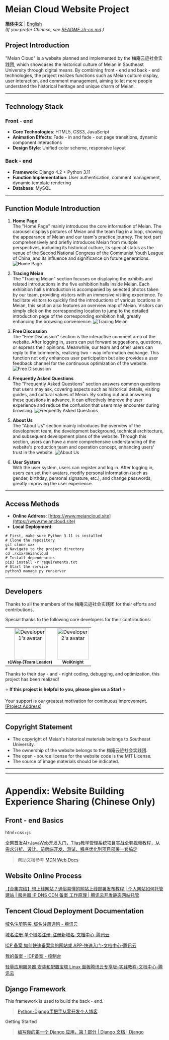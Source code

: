 # Meian Cloud Website Project
[**简体中文**](README.zh-cn.md) | [English](#)   
*(If you prefer Chinese, see [README.zh-cn.md](README.zh-CN.md).)*
## Project Introduction
"Meian Cloud" is a website planned and implemented by the 梅庵云迹社会实践团, which showcases the historical culture of Meian in Southeast University through digital means. By combining front - end and back - end technologies, the project realizes functions such as Meian culture display, user interaction, and comment management, aiming to let more people understand the historical heritage and unique charm of Meian.

---

## Technology Stack
### Front - end
- **Core Technologies**: HTML5, CSS3, JavaScript
- **Animation Effects**: Fade - in and fade - out page transitions, dynamic component interactions
- **Design Style**: Unified color scheme, responsive layout

### Back - end
- **Framework**: Django 4.2 + Python 3.11
- **Function Implementation**: User authentication, comment management, dynamic template rendering
- **Database**: MySQL

---

## Function Module Introduction
1. **Home Page**  
The "Home Page" mainly introduces the core information of Meian. The carousel displays pictures of Meian and the team flag in a loop, showing the appearance of Meian and our team's practice journey. The text part comprehensively and briefly introduces Meian from multiple perspectives, including its historical culture, its special status as the venue of the Second National Congress of the Communist Youth League of China, and its influence and significance on future generations.
![Home Page](figs/main.png)

2. **Tracing Meian**  
The "Tracing Meian" section focuses on displaying the exhibits and related introductions in the five exhibition halls inside Meian. Each exhibition hall's introduction is accompanied by selected photos taken by our team, providing visitors with an immersive visiting experience. To facilitate visitors to quickly find the introductions of various locations in Meian, this section also features an overview map of Meian. Visitors can simply click on the corresponding location to jump to the detailed introduction page of the corresponding exhibition hall, greatly enhancing the browsing convenience.
![Tracing Meian](figs/xjma.png)

3. **Free Discussion**  
The "Free Discussion" section is the interactive comment area of the website. After logging in, users can put forward suggestions, questions, or express their opinions. Meanwhile, our team and other users can reply to the comments, realizing two - way information exchange. This function not only enhances user participation but also provides a user feedback channel for the continuous optimization of the website.
![Free Discussion](figs/csyy.png)

4. **Frequently Asked Questions**  
The "Frequently Asked Questions" section answers common questions that users may ask, covering aspects such as historical details, visiting guides, and cultural values of Meian. By sorting out and answering these questions in advance, it can effectively improve the user experience and reduce the confusion that users may encounter during browsing.
![Frequently Asked Questions](figs/cjwt.png)

5. **About Us**  
The "About Us" section mainly introduces the overview of the development team, the development background, technical architecture, and subsequent development plans of the website. Through this section, users can have a more comprehensive understanding of the website's production team and operation concept, enhancing users' trust in the website.
![About Us](figs/about.png)

6. **User System**  
With the user system, users can register and log in. After logging in, users can set their avatars, modify personal information (such as gender, birthday, personal signature, etc.), and change passwords, greatly improving the user experience.

---

## Access Methods
- **Online Address**: [https://www.meiancloud.site](https://www.meiancloud.site)
- **Local Deployment**:
```shell
# First, make sure Python 3.11 is installed
# Clone the repository
git clone xxx
# Navigate to the project directory
cd ./xxx/meiancloud
# Install dependencies
pip3 install -r requirements.txt
# Start the service
python3 manage.py runserver
```
---

## Developers
Thanks to all the members of the 梅庵云迹社会实践团 for their efforts and contributions.

Special thanks to the following core developers for their contributions:

<table>
  <tr>
    <td align="center">
      <a href="https://github.com/r1Way">
        <img src="https://avatars.githubusercontent.com/r1Way" width="100px;" alt="Developer 1's avatar"/>
        <br />
        <sub><b>r1Way (Team Leader)</b></sub>
      </a>
    </td>
    <td align="center">
      <a href="https://github.com/WeiKnight0">
        <img src="https://avatars.githubusercontent.com/weiknight0" width="100px;" alt="Developer 2's avatar"/>
        <br />
        <sub><b>WeiKnight</b></sub>
      </a>
    </td>
  </tr>
</table>

Thanks to their day - and - night coding, debugging, and optimization, this project has been realized!

⭐ **If this project is helpful to you, please give us a Star!** ⭐

Your support is our greatest motivation for continuous improvement. [[Project Address]](https://github.com/r1Way/meiancloud)


---

## Copyright Statement
- The copyright of Meian's historical materials belongs to Southeast University.
- The ownership of the website belongs to the 梅庵云迹社会实践团.
- The open - source license for the website code is the MIT License.
- The source of image materials should be indicated.

---
---
# Appendix: Website Building Experience Sharing (Chinese Only)
<!-- 
# Meian Cloud Website

[Website link www.meiancloud.site](https://meiancloud.site/)

## Project Address

[r1Way/meian_web: meiancloud](https://github.com/r1Way/meian_web) -->

## Front - end Basics

html+css+js

[全网首发AI+JavaWeb开发入门，Tlias教学管理系统项目实战全套视频教程，从需求分析、设计、前后端开发、测试、程序优化到项目部署一套搞定](https://www.bilibili.com/video/BV1yGydYEE3H?vd_source=ec4e4974e1b56ed330afdb6c6ead1501)

> 帮助文档参考 [MDN Web Docs](https://developer.mozilla.org/zh-CN/)  

## Website Online Process

[【合集完结】想上线网站？通俗易懂的网站上线部署发布教程 | 个人网站如何托管建站 | 服务器 IP DNS CDN 备案 工作原理 | 腾讯云开发静态网站托管](https://www.bilibili.com/video/BV18a4y1Y7e9?p=6&vd_source=ec4e4974e1b56ed330afdb6c6ead1501)

## Tencent Cloud Deployment Documentation

[域名注册购买_域名注册选购 - 腾讯云](https://buy.cloud.tencent.com/domain)

[域名注册 单个域名注册-注册新域名-文档中心-腾讯云](https://cloud.tencent.com/document/product/242/9595)

[ICP 备案 如何快速备案您的网站或 APP-快速入门-文档中心-腾讯云](https://cloud.tencent.com/document/product/243/39038)

[我的备案 - ICP备案 - 控制台](https://console.cloud.tencent.com/beian/manage/material)

[轻量应用服务器 安装和配置宝塔 Linux 面板腾讯云专享版-实践教程-文档中心-腾讯云](https://cloud.tencent.com/document/product/1207/54078)

## Django Framework

This framework is used to build the back - end.

>  [Python-Django手把手从零开发个人博客](https://www.bilibili.com/video/BV1iU4y1A7MH?vd_source=ec4e4974e1b56ed330afdb6c6ead1501)

Getting Started

>  [编写你的第一个 Django 应用，第 1 部分 | Django 文档 | Django](https://docs.djangoproject.com/zh-hans/5.1/intro/tutorial01/)